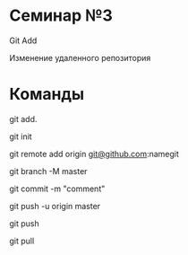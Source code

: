 # Семинар №3

Git Add

Изменение удаленного репозитория

# Команды

git add.

git init

git remote add origin git@github.com:namegit

git branch -M master

git commit -m "comment"

git push -u origin master

git push

git pull